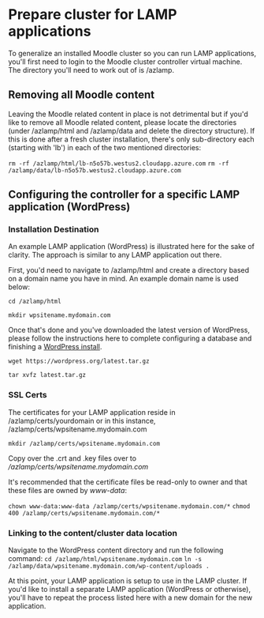 # Prepare cluster for LAMP applications

To generalize an installed Moodle cluster so you can run LAMP applications, you'll first need to login to the Moodle cluster controller virtual machine. The directory you'll need to work out of is /azlamp. 

## Removing all Moodle content

Leaving the Moodle related content in place is not detrimental but if you'd like to remove all Moodle related content, please locate the directories (under /azlamp/html and /azlamp/data and delete the directory structure). If this is done after a fresh cluster installation, there's only sub-directory each (starting with 'lb') in each of the two mentioned directories:

```rm -rf /azlamp/html/lb-n5o57b.westus2.cloudapp.azure.com```
```rm -rf /azlamp/data/lb-n5o57b.westus2.cloudapp.azure.com```

## Configuring the controller for a specific LAMP application (WordPress)


### Installation Destination
An example LAMP application (WordPress) is illustrated here for the sake of clarity. The approach is similar to any LAMP application out there. 

First, you'd need to navigate to /azlamp/html and create a directory based on a domain name you have in mind. An example domain name is used below:

```cd /azlamp/html```

```mkdir wpsitename.mydomain.com```

Once that's done and you've downloaded the latest version of WordPress, please follow the instructions here to complete configuring a database and finishing a [WordPress install](https://codex.wordpress.org/Installing_WordPress#Famous_5-Minute_Installation). 

```wget https://wordpress.org/latest.tar.gz```

```tar xvfz latest.tar.gz```


### SSL Certs

The certificates for your LAMP application reside in /azlamp/certs/yourdomain or in this instance, /azlamp/certs/wpsitename.mydomain.com

```mkdir /azlamp/certs/wpsitename.mydomain.com```

Copy over the .crt and .key files over to */azlamp/certs/wpsitename.mydomain.com*

It's recommended that the certificate files be read-only to owner and that these files are owned by *www-data*:

```chown www-data:www-data /azlamp/certs/wpsitename.mydomain.com/*```
```chmod 400 /azlamp/certs/wpsitename.mydomain.com/*```


### Linking to the content/cluster data location

Navigate to the WordPress content directory and run the following command:
```cd /azlamp/html/wpsitename.mydomain.com```
```ln -s /azlamp/data/wpsitename.mydomain.com/wp-content/uploads .```


At this point, your LAMP application is setup to use in the LAMP cluster. If you'd like to install a separate LAMP application (WordPress or otherwise), you'll have to repeat the process listed here with a new domain for the new application.